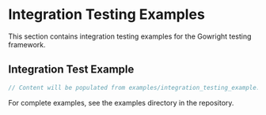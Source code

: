 # Integration Testing Examples

This section contains integration testing examples for the Gowright testing framework.

## Integration Test Example

```go
// Content will be populated from examples/integration_testing_example.go
```

For complete examples, see the examples directory in the repository.